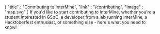 {
  "title" : "Contributing to InterMine",
  "link" :  "/contributing",
  "image" : "map.svg"
}
If you'd like to start contributing to InterMine, whether you're a student interested in GSoC, a developer from a lab running InterMine, a Hacktoberfest enthusiast, or something else - here's what you need to know! 
